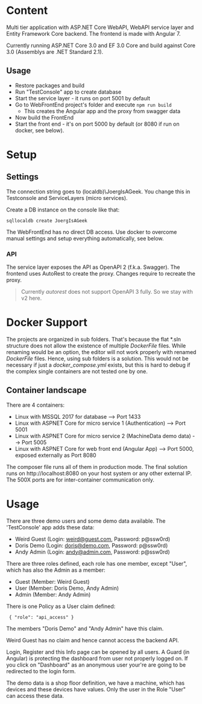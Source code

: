 # Content

Multi tier application with ASP.NET Core WebAPI, WebAPI service layer and Entity Framework Core backend. The frontend is made with Angular 7.

Currently running ASP.NET Core 3.0 and EF 3.0 Core and build against Core 3.0 (Assemblys are .NET Standard 2.1).

## Usage

* Restore packages and build
* Run "TestConsole" app to create database
* Start the service layer - it runs on port 5001 by default
* Go to WebFrontEnd project's folder and execute `npm run build`
	* This creates the Angular app and the proxy from swagger data
* Now build the FrontEnd
* Start the front end - it's on port 5000 by default (or 8080 if run on docker, see below).

# Setup

## Settings

The connection string goes to (localdb)\JoergIsAGeek. You change this in Testconsole and ServiceLayers (micro services).

Create a DB instance on the console like that:

~~~
sqllocaldb create JoergIsAGeek
~~~

The WebFrontEnd has no direct DB access. Use docker to overcome manual settings and setup everything automatically, see below.

### API

The service layer exposes the API as OpenAPI 2 (f.k.a. Swagger). The frontend uses AutoRest to create the proxy. Changes require to recreate the proxy.

> Currently *autorest* does not support OpenAPI 3 fully. So we stay with v2 here.

# Docker Support

The projects are organized in sub folders. That's because the flat *.sln structure does not allow the existence of multiple *DockerFile* files. While renaming would be an option, the editor 
will not work properly with renamed *DockerFile* files. Hence, using sub folders is a solution. This would not be necessary if just a *docker_compose.yml* exists, but this is hard to debug if the 
complex single containers are not tested one by one.

## Container landscape

There are 4 containers:

* Linux with MSSQL 2017 for database --> Port 1433
* Linux with ASPNET Core for micro service 1 (Authentication) --> Port 5001
* Linux with ASPNET Core for micro service 2 (MachineData demo data) --> Port 5005
* Linux with ASPNET Core for web front end (Angular App) --> Port 5000, exposed externally as Port 8080

The composer file runs all of them in production mode. The final solution runs on http://localhost:8080 on your host system or any other external IP. The 500X ports are for inter-container communication only.


# Usage

There are three demo users and some demo data available. The 'TestConsole' app adds these data:

* Weird Guest (Login: weird@guest.com, Password: p@ssw0rd)
* Doris Demo (Login: doris@demo.com, Password: p@ssw0rd)
* Andy Admin (Login: andy@admin.com, Password: p@ssw0rd)

There are three roles defined, each role has one member, except "User", which has also the Admin as a member:

* Guest (Member: Weird Guest)
* User (Member: Doris Demo, Andy Admin)
* Admin (Member: Andy Admin)

There is one Policy as a User claim defined:

~~~
 { "role": "api_access" }
~~~

The members "Doris Demo" and "Andy Admin" have this claim.

Weird Guest has no claim and hence cannot access the backend API.

Login, Register and this Info page can be opened by all users. A Guard (in Angular) is protecting the dashboard from 
user not properly logged on. If you click on "Dashboard" as an anonymous user your're are going to be redirected 
to the login form.

The demo data is a shop floor definition, we have a machine, which has devices and these devices have values. Only the user 
in the Role "User" can access these data.
